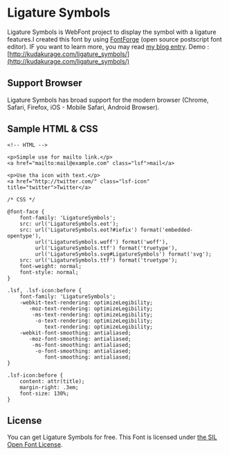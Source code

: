 # Ligature Symbols
Ligature Symbols is WebFont project to display the symbol with a ligature features.I created this font by using [FontForge](http://fontforge.sourceforge.net/) (open source postscript font editor).
IF you want to learn more, you may read [my blog entry](http://d.hatena.ne.jp/kudakurage/20120720/1342749116).
Demo : [http://kudakurage.com/ligature_symbols/](http://kudakurage.com/ligature_symbols/)

## Support Browser
Ligature Symbols has broad support for the modern browser (Chrome, Safari, Firefox, iOS - Mobile Safari, Android Browser).

## Sample HTML & CSS

    <!-- HTML -->
    
    <p>Simple use for mailto link.</p>
    <a href="mailto:mail@example.com" class="lsf">mail</a>
    
    <p>Use tha icon with text.</p>
    <a href="http://twitter.com/" class="lsf-icon" title="twitter">Twitter</a>

    /* CSS */
    
    @font-face {
        font-family: 'LigatureSymbols';
        src: url('LigatureSymbols.eot');
        src: url('LigatureSymbols.eot?#iefix') format('embedded-opentype'),
             url('LigatureSymbols.woff') format('woff'),
             url('LigatureSymbols.ttf') format('truetype'),
             url('LigatureSymbols.svg#LigatureSymbols') format('svg');
        src: url('LigatureSymbols.ttf') format('truetype');
        font-weight: normal;
        font-style: normal;
    }
    
    .lsf, .lsf-icon:before {
        font-family: 'LigatureSymbols';
        -webkit-text-rendering: optimizeLegibility;
           -moz-text-rendering: optimizeLegibility;
            -ms-text-rendering: optimizeLegibility;
             -o-text-rendering: optimizeLegibility;
                text-rendering: optimizeLegibility;
        -webkit-font-smoothing: antialiased;
           -moz-font-smoothing: antialiased;
            -ms-font-smoothing: antialiased;
             -o-font-smoothing: antialiased;
                font-smoothing: antialiased;
    }
    
    .lsf-icon:before {
        content: attr(title);
        margin-right: .3em;
        font-size: 130%;
    }

## License
You can get Ligature Symbols for free.
This Font is licensed under [the SIL Open Font License](http://scripts.sil.org/cms/scripts/page.php?site_id=nrsi&id=OFL).
